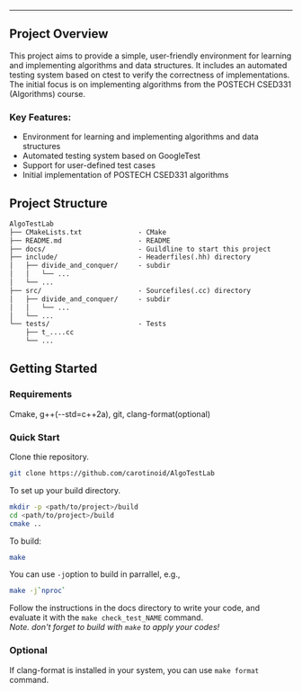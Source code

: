 


---

## Project Overview
This project aims to provide a simple, user-friendly environment for learning and implementing algorithms and data structures. It includes an automated testing system based on ctest to verify the correctness of implementations. The initial focus is on implementing algorithms from the POSTECH CSED331 (Algorithms) course.

### Key Features:
- Environment for learning and implementing algorithms and data structures
- Automated testing system based on GoogleTest
- Support for user-defined test cases
- Initial implementation of POSTECH CSED331 algorithms

## Project Structure
```txt
AlgoTestLab
├── CMakeLists.txt              - CMake
├── README.md                   - README
├── docs/                       - Guildline to start this project
├── include/                    - Headerfiles(.hh) directory
│   ├── divide_and_conquer/     - subdir
│   │   └── ...
│   └── ...
├── src/                        - Sourcefiles(.cc) directory
│   ├── divide_and_conquer/     - subdir
│   │   └── ...
│   └── ...
└── tests/                      - Tests
    ├── t_....cc
    └── ...
```

## Getting Started

### Requirements

Cmake, g++(--std=c++2a), git, clang-format(optional)

### Quick Start

Clone thie repository.
```bash
git clone https://github.com/carotinoid/AlgoTestLab
```

To set up your build directory.
```bash
mkdir -p <path/to/project>/build
cd <path/to/project>/build
cmake ..
```

To build:
```bash
make
```

You can use `-j`option to build in parrallel, e.g.,
```bash
make -j`nproc`
```

Follow the instructions in the docs directory to write your code, and evaluate it with the `make check_test_NAME` command.  
*Note. don't forget to build with `make` to apply your codes!*

### Optional

If clang-format is installed in your system, you can use `make format` command.
